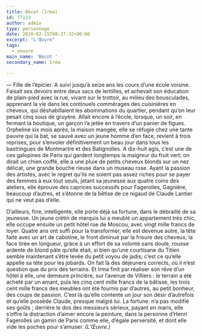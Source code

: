 ```yaml
---
title: Bécot (Irma)
id: 77123
author: admin
type: personnage
date: 2010-02-15T08:37:32+00:00
excerpt: "L'Œuvre"
tags:
  - oeuvre
main_name: 'Bécot '
secondary_name: Irma

---
```

— Fille de l&rsquo;épicier. A suivi jusqu&rsquo;à seize ans les cours d&rsquo;une école voisine. Faisait ses devoirs entre deux sacs de lentilles, et achevait son éducation de plain-pied avec la rue, vivant sur le trottoir, au milieu des bousculades, apprenant la vie dans les continuels commérages des cuisinières en cheveux, qui déshabillaient les abominations du quartier, pendant qu&rsquo;on leur pesait cinq sous de gruyère. Allait encore à l&rsquo;école, lorsque, un soir, en fermant la boutique, un garçon l&rsquo;a jetée en travers d&rsquo;un panier de figues. Orpheline six mois après, la maison mangée, elle se réfugie chez une tante pauvre qui la bat, se sauvé avec un jeune homme d&rsquo;en face, revient à trois reprises, pour s&rsquo;envoler définitivement un beau jour dans tous les bastringues de Montmartre et des Batignolles. A dix-huit agis, c&rsquo;est une de ces galopines de Paris qui gardent longtemps la maigreur du fruit vert; on dirait un chien coiffé, elle a une pluie de petits cheveux blonds sur un nez délicat, une grande bouche rieuse dans un museau rose. Ayant la passion des artistes, avec le regret qu&rsquo;ils ne soient pas assez riches pour se payer des femmes à eux tout seuls, jetant sa jeunesse aux quatre coins des ateliers, elle éprouve des caprices successifs pour Fagerolles, Gagnière, beaucoup d&rsquo;autres, et s&rsquo;étonne de la bêtise de ce nigaud de Claude Lantier qui ne veut pas d&rsquo;elle.

D&rsquo;ailleurs, fine, intelligente, elle porte déjà sa fortune, dans le débraillé de sa jeunesse. Un jeune crétin de marquis lui a meublé un appartement très chic, elle occupe ensuite un petit hôtel rue de Moscou, avec vingt mille francs de loyer. Quatre ans ont suffi pour la transformer, elle est devenue autre, la tête faite avec un art de cabotine, le front diminué par la frisure des cheveux, la face tirée en longueur, grâce à un effort de sa volonté sans doute, rousse ardente de blond pâle qu&rsquo;elle était, si bien qu&rsquo;une courtisane du Titien semble maintenant s&rsquo;être levée du petit voyou de jadis; c&rsquo;est ce qu&rsquo;elle appelle sa tète pour les jobards. On fait là des déjeuners corrects, où il n&rsquo;est question que du prix des terrains. Et Irma finit par réaliser son rêve d&rsquo;un hôtel à elle, une demeure princière, sur l&rsquo;avenue de Villiers : le terrain a été acheté par un amant, puis les cinq cent mille francs de la bâtisse, les trois cent mille francs des meubles ont été fournis par d&rsquo;autres, au petit bonheur, des coups de passion. C&rsquo;est là qu&rsquo;elle contente un jour son désir d&rsquo;autrefois et qu&rsquo;elle possède Claude, presque malgré lui. La fortune. n&rsquo;a pas modifié ses goûts ; derrière le dos des messieurs sérieux, payant en maris, elle s&rsquo;offre la distraction d&rsquo;aimer encore la peinture, dans la personne d&rsquo;Henri Fagerolles un gamin de Paris comme elle, d&rsquo;égale perversité, et dont elle vide les poches pour s&rsquo;amuser. _(L&rsquo;Œuvre.)_